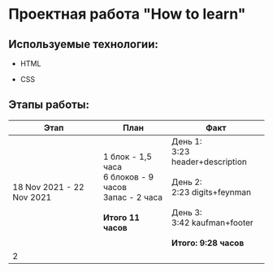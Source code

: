 # Проектная работа "How to learn"



## Используемые технологии:



* HTML

* CSS



## Этапы работы:


|Этап|План|Факт|
|--|--|--|
|18 Nov 2021 - 22 Nov 2021|1 блок - 1,5 часа <br> 6 блоков - 9 часов <br> Запас - 2 часа <br><br>**Итого 11 часов**|День 1: <br> 3:23 header+description <br><br> День 2: <br> 2:23 digits+feynman <br><br> День 3: <br> 3:42 kaufman+footer <br><br> **Итого: 9:28 часов**|
2|||
